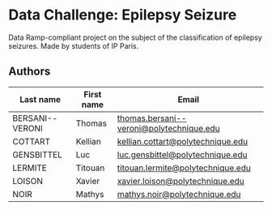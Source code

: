 # Data Challenge: Epilepsy Seizure

Data Ramp-compliant project on the subject of the classification of epilepsy seizures. Made by students of IP Paris.

## Authors

| Last name       | First name | Email                                    |
| --------------- | ---------- | ---------------------------------------- |
| BERSANI--VERONI | Thomas     | thomas.bersani--veroni@polytechnique.edu |
| COTTART         | Kellian    | kellian.cottart@polytechnique.edu        |
| GENSBITTEL      | Luc        | luc.gensbittel@polytechnique.edu         |
| LERMITE         | Titouan    | titouan.lermite@polytechnique.edu        |
| LOISON          | Xavier     | xavier.loison@polytechnique.edu          |
| NOIR            | Mathys     | mathys.noir@polytechnique.edu            |
